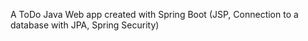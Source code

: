 A ToDo Java Web app created with Spring Boot (JSP, Connection to a database with JPA, Spring Security)

